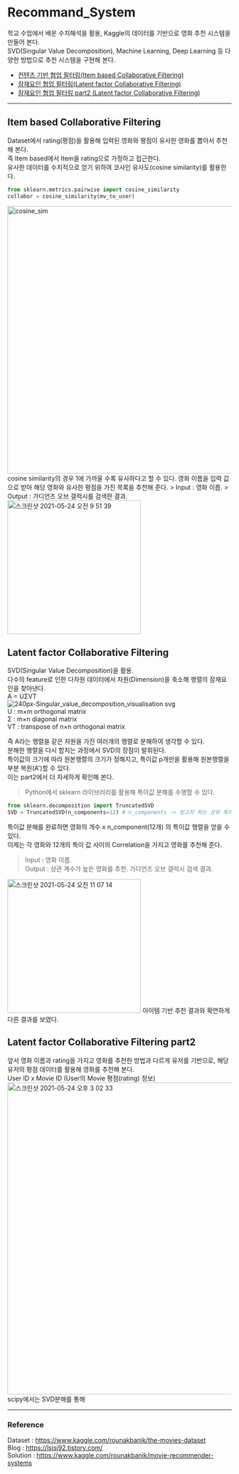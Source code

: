 # Recommand_System
학교 수업에서 배운 수치해석을 활용, Kaggle의 데이터를 기반으로 영화 추천 시스템을 만들어 본다.   
SVD(Singular Value Decomposition), Machine Learning, Deep Learning 등 다양한 방법으로 추천 시스템을 구현해 본다.

- [컨텐츠 기반 협업 필터링(Item based Collaborative Filtering)](#Item-based-Collaborative-Filtering)
- [잠재요인 협업 필터링(Latent factor Collaborative Filtering)](#Latent-factor-Collaborative-Filtering)
- [잠재요인 협업 필터링 part2 (Latent factor Collaborative Filtering)](#Latent-factor-Collaborative-Filtering-part2)

------------
## Item based Collaborative Filtering
Dataset에서 rating(평점)을 활용해 입력된 영화와 평점이 유사한 영화를 뽑아서 추천해 본다.   
즉 Item based에서 Item을 rating으로 가정하고 접근한다.    
유사한 데이터를 수치적으로 얻기 위하여 코사인 유사도(cosine similarity)를 활용한다.     

~~~ python
from sklearn.metrics.pairwise import cosine_similarity
collabor = cosine_similarity(mv_to_user)
~~~

<img width="600" alt="cosine_sim" src="https://user-images.githubusercontent.com/67997760/119283533-58645580-bc78-11eb-8a91-cecaf4753a2c.png">  
cosine similarity의 경우 1에 가까울 수록 유사하다고 할 수 있다.     
영화 이름을 입력 값으로 받아 해당 영화와 유사한 평점을 가진 목록을 추천해 준다. 
> Input : 영화 이름.  
> Output : 가디언즈 오브 갤럭시를 검색한 결과.     
<img width="300" alt="스크린샷 2021-05-24 오전 9 51 39" src="https://user-images.githubusercontent.com/67997760/119282705-a4fa6180-bc75-11eb-83b7-38c7806a1329.png">


## Latent factor Collaborative Filtering
SVD(Singular Value Decomposition)을 활용.  
다수의 feature로 인한 다차원 데이터에서 차원(Dimension)을 축소해 행렬의 잠재요인을 찾아낸다.    
A = UΣVT  
![240px-Singular_value_decomposition_visualisation svg](https://user-images.githubusercontent.com/67997760/119285427-f9eda600-bc7c-11eb-966b-217d05fed34b.png)  
U : m×m orthogonal matrix   
Σ : m×n diagonal matrix   
VT : transpose of n×n orthogonal matrix     
      
즉 A라는 행렬을 같은 차원을 가진 여러개의 행렬로 분해하여 생각할 수 있다.      
분해한 행렬을 다시 합치는 과정에서 SVD의 장점이 발휘된다.        
특이값의 크기에 따라 원본행렬의 크기가 정해지고, 특이값 p개만을 활용해 원본행렬을 부분 복원(A')할 수 있다.   
이는 part2에서 더 자세하게 확인해 본다.
> Python에서 sklearn 라이브러리를 활용해 특이값 분해를 수행할 수 있다.   
~~~ python
from sklearn.decomposition import TruncatedSVD
SVD = TruncatedSVD(n_components=12) # n_components -> 얻고자 하는 상위 특이값 개수
~~~
특이값 분해를 완료하면 영화의 개수 x n_component(12개) 의 특이값 행렬을 얻을 수 있다.   
이제는 각 영화와 12개의 특이 값 사이의 Correlation을 가지고 영화를 추천해 준다.      
> Input : 영화 이름.    
> Output : 상관 계수가 높은 영화를 추천. 가디언즈 오브 갤럭시 검색 결과.   
<img width="300" alt="스크린샷 2021-05-24 오전 11 07 14" src="https://user-images.githubusercontent.com/67997760/119286950-6f0eaa80-bc80-11eb-8771-2b2a5fbb4d06.png">    
아이템 기반 추천 결과와 확연하게 다른 결과를 보였다.


## Latent factor Collaborative Filtering part2  
앞서 영화 이름과 rating을 가지고 영화를 추천한 방법과 다르게 유저를 기반으로, 해당 유저의 평점 데이터를 활용해 영화를 추천해 본다.      
User ID x Movie ID (User의 Movie 평점(rating) 정보)
<img width="700" alt="스크린샷 2021-05-24 오후 3 02 33" src="https://user-images.githubusercontent.com/67997760/119303691-24515a80-bca1-11eb-9d50-6575b0ebbbfb.png">  
scipy에서는 SVD분해를 통해 



------------
### Reference
Dataset : https://www.kaggle.com/rounakbanik/the-movies-dataset   
Blog : https://lsjsj92.tistory.com/   
Solution : https://www.kaggle.com/rounakbanik/movie-recommender-systems
